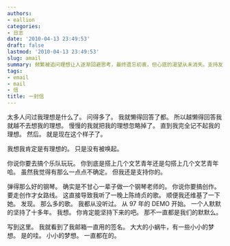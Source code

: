 ```yaml
---
authors:
- eallion
categories:
- 日志
date: '2010-04-13 23:49:53'
draft: false
lastmod: '2010-04-13 23:49:53'
slug: amail
summary: 频繁被追问理想让人逐渐回避思考，最终遗忘初衷，但心底的渴望从未消失。支持友人追求音乐梦想时，想起陈绮贞十余年的坚持，确信默默耕耘的力量。签名中的小蜗牛提醒着：微小却坚定的梦想始终存在，只是等待被重新唤醒。
tags:
- email
- mail
- 信
title: 一封信
---
```

太多人问过我理想是什么了。
问得多了。
我就懒得回答了都。
所以越懒得回答我就越不去想我的理想。
慢慢的我就把我的理想忽略掉了。
直到我完全记不起我的理想。
然后。
就是现在这个样子了。

我想我肯定是有理想的。
只是没有被唤起。

你说你要去搞个乐队玩玩。
你到底是搭上几个文艺青年还是勾搭上几个文艺青年哈。
虽然我觉得有那么一点点不确定。
但我还是支持你的。

弹得那么好的钢琴。
确实是不甘心一辈子做一个钢琴老师的。
你说你要搞创作。
要走创作才女路线。
这直接导致我听了一晚上陈绮贞的歌。
顺便我还维基了一下她。
发现。
那么多的歌。
我都从没听过。
从 97 年的 DEMO 开始。
一个人默默的坚持了十多年。
我想。
你肯定能坚持下来的吧。
那不一直都是我们的默默么。

写到这里。
我就看到了我邮箱一直用的签名。
大大的小蜗牛，有一些小小的梦想。
是的哇。
小小的梦想。
一直都在的。